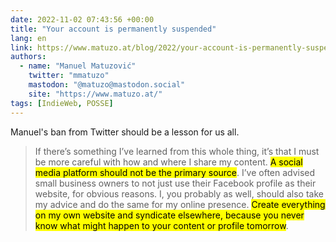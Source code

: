 ```yaml
---
date: 2022-11-02 07:43:56 +00:00
title: "Your account is permanently suspended"
lang: en
link: https://www.matuzo.at/blog/2022/your-account-is-permanently-suspended/
authors:
  - name: "Manuel Matuzović"
    twitter: "mmatuzo"
    mastodon: "@matuzo@mastodon.social"
    site: "https://www.matuzo.at/"
tags: [IndieWeb, POSSE]
---
```


Manuel's ban from Twitter should be a lesson for us all.

> If there’s something I’ve learned from this whole thing, it’s that I must be more careful with how and where I share my content. <mark>A social media platform should not be the primary source</mark>. I’ve often advised small business owners to not just use their Facebook profile as their website, for obvious reasons. I, you probably as well, should also take my advice and do the same for my online presence. <mark>Create everything on my own website and syndicate elsewhere, because you never know what might happen to your content or profile tomorrow</mark>.
